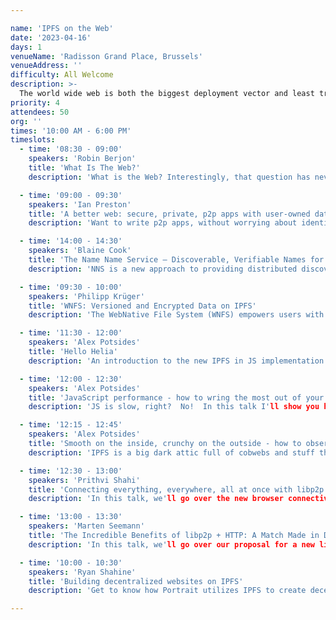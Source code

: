 ```yaml
---

name: 'IPFS on the Web'
date: '2023-04-16'
days: 1
venueName: 'Radisson Grand Place, Brussels'
venueAddress: ''
difficulty: All Welcome
description: >-
  The world wide web is both the biggest deployment vector and least tractable surface for IPFS. There are opportunities and major challenges to bringing IPFS support in web rendering engines and browsers, to web content served through gateways, to IPFS network access from HTTP web apps and browser extensions. This track will have talks on: current and future browser implementations, approaches to managing and publishing IPFS content on the web, building apps that connect to the IPFS from within HTTP contexts, culminating in planning for group working sessions around on specific IPFS+Web challenges on day 4 & 5 of IPFS Thing.
priority: 4
attendees: 50
org: ''
times: '10:00 AM - 6:00 PM'
timeslots:
  - time: '08:30 - 09:00'
    speakers: 'Robin Berjon'
    title: 'What Is The Web?'
    description: 'What is the Web? Interestingly, that question has never been answered before. This talk proposes that the Web is about user agency, and Web technology is the set of technology that increases user agency. I'll explain the reasons for taking this view, and show how that maps to technical architecture and gives us a sense of where to take the web next.'

  - time: '09:00 - 09:30'
    speakers: 'Ian Preston'
    title: 'A better web: secure, private, p2p apps with user-owned data and identity'
    description: 'Want to write p2p apps, without worrying about identity, storage, encryption or access control? We'll describe how to write an app on Peergos using standard HTML5, and how they work in existing browsers and how users and their data are protected.'

  - time: '14:00 - 14:30'
    speakers: 'Blaine Cook'
    title: 'The Name Name Service – Discoverable, Verifiable Names for Decentralized Infrastructures'
    description: 'NNS is a new approach to providing distributed discovery for human-readable names. NNS builds upon DIDs and UCANs to allow permissionless delegation and service discovery, with an emphasis on improving end-user UX for IPFS and related services. This talk will provide an overview of the approach, discuss use-cases, and explore anticipated challenges.'

  - time: '09:30 - 10:00'
    speakers: 'Philipp Krüger'
    title: 'WNFS: Versioned and Encrypted Data on IPFS'
    description: 'The WebNative File System (WNFS) empowers users with extensible metadata, file and directory history, conflict resolution, and encryption with fine-grained access levels. We show a rough outline of what its design goals are, how it works, our roadmap, and possibly a demo of our new rust implementation.'

  - time: '11:30 - 12:00'
    speakers: 'Alex Potsides'
    title: 'Hello Helia'
    description: 'An introduction to the new IPFS in JS implementation - Helia  What is it, why is it and how to use it!'

  - time: '12:00 - 12:30'
    speakers: 'Alex Potsides'
    title: 'JavaScript performance - how to wring the most out of your Helia deployment'
    description: 'JS is slow, right?  No!  In this talk I'll show you how you can optimise your Helia deployment for blazing performance.'

  - time: '12:15 - 12:45'
    speakers: 'Alex Potsides'
    title: 'Smooth on the inside, crunchy on the outside - how to observe the behaviour of your Helia node'
    description: 'IPFS is a big dark attic full of cobwebs and stuff that blocks your way and may fall on you.  In this talk we'll see how to observe the various components working together in your Helia node.'

  - time: '12:30 - 13:00'
    speakers: 'Prithvi Shahi'
    title: 'Connecting everything, everywhere, all at once with libp2p'
    description: 'In this talk, we'll go over the new browser connectivity transports. We'll also showcase a chat application that takes advantage of universal connectivity.'

  - time: '13:00 - 13:30'
    speakers: 'Marten Seemann'
    title: 'The Incredible Benefits of libp2p + HTTP: A Match Made in Decentralization Heaven'
    description: 'In this talk, we'll go over our proposal for a new libp2p+HTTP protocol.'

  - time: '10:00 - 10:30'
    speakers: 'Ryan Shahine'
    title: 'Building decentralized websites on IPFS'
    description: 'Get to know how Portrait utilizes IPFS to create decentralized websites for your Web3 identity.'

---
```

